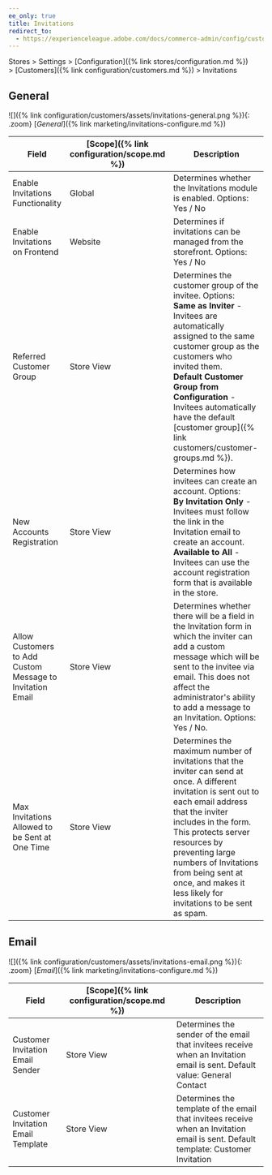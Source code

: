 ```yaml
---
ee_only: true
title: Invitations
redirect_to:
  - https://experienceleague.adobe.com/docs/commerce-admin/config/customers/invitations.html
---
```


Stores > Settings > [Configuration]({% link stores/configuration.md %}) > [Customers]({% link configuration/customers.md %}) > Invitations

## General

![]({% link configuration/customers/assets/invitations-general.png %}){: .zoom}
[_General_]({% link marketing/invitations-configure.md %})

|Field|[Scope]({% link configuration/scope.md %})|Description|
|--- |--- |--- |
|Enable Invitations Functionality|Global|Determines whether the Invitations module is enabled. Options: Yes / No|
|Enable Invitations on Frontend|Website|Determines if invitations can be managed from the storefront. Options: Yes / No|
|Referred Customer Group|Store View|Determines the customer group of the invitee. Options: <br/>**Same as Inviter** - Invitees are automatically assigned to the same customer group as the customers who invited them. <br/>**Default Customer Group from Configuration** - Invitees automatically have the default [customer group]({% link customers/customer-groups.md %}).|
|New Accounts Registration|Store View|Determines how invitees can create an account. Options: <br/>**By Invitation Only** -  Invitees must follow the link in the Invitation email to create an account. <br/>**Available to All** - Invitees can use the account registration form that is available in the store.|
|Allow Customers to Add Custom Message to Invitation Email|Store View|Determines whether there will be a field in the Invitation form in which the inviter can add a custom message which will be sent to the invitee via email. This does not affect the administrator's ability to add a message to an Invitation. Options: Yes / No.|
|Max Invitations Allowed to be Sent at One Time|Store View|Determines the maximum number of invitations that the inviter can send at once. A different invitation is sent out to each email address that the inviter includes in the form. This protects server resources by preventing large numbers of Invitations from being sent at once, and makes it less likely for invitations to be sent as spam.|

## Email

![]({% link configuration/customers/assets/invitations-email.png %}){: .zoom}
[_Email_]({% link marketing/invitations-configure.md %})

|Field|[Scope]({% link configuration/scope.md %})|Description|
|--- |--- |--- |
|Customer Invitation Email Sender|Store View|Determines the sender of the email that invitees receive when an Invitation email is sent. Default value: General Contact|
|Customer Invitation Email Template|Store View|Determines the template of the email that invitees receive when an Invitation email is sent. Default template: Customer Invitation|
